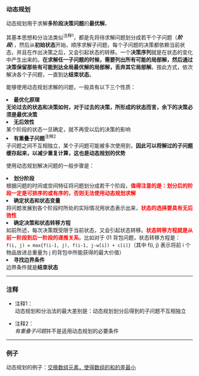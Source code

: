 ### 动态规划

动态规划用于求解<strong>多阶段决策问题</strong>的<strong>最优解</strong>。

其基本思想和分治法类似<sup>注释1</sup>，都是先将待求解问题划分成若干个子问题（<strong><em>阶段</em></strong>），然后从<strong>初始状态</strong>开始，顺序求解子问题，每个子问题的决策都依赖当前状态，并且在作出决策之后，又会引起状态的转移。一个<strong>决策序列</strong>就是在状态的变化中产生出来的。<strong>在求解任一子问题的时候，需要列出所有可能的局部解，然后通过决策保留那些有可能到达全局最优解的局部解，丢弃其它局部解</strong>。按此方式，依次解决各个子问题，一直到达<strong>结束状态</strong>。

能够使用动态规划求解的问题，一般具有以下三个性质：<br />
<li><strong>最优化原理</strong></br><strong style="color">无论过去的状态和决策如何，对于过去的决策，所形成的状态而言，余下的决策必须是最优决策</strong></li>
<li><strong>无后效性</strong></br>某个阶段的状态一旦确定，就不再受以后的决策的影响</li>
<li><strong>有重叠子问题</strong><sup>注释2</sup></br>子问题之间不互相独立，某个子问题可能被多次使用到，<strong>因此可以将解过的子问题缓存起来，以减少重复计算，这也是动态规划的优势</strong></li>

使用动态规划解决问题的一般步骤是：</br>
<li><strong>划分阶段</strong></br>根据问题的时间或空间特征将问题划分成若干个阶段，<strong style="color:red">值得注意的是：划分后的阶段一定是可排序的或有序的，否则无法使用动态规划求解</strong></li>
<li><strong>确定状态和状态变量</strong></br>将问题发展到各个阶段时所处的实际情况用状态表示出来，<strong style="color:red">状态的选择要具有无后效性</strong></li>
<li><strong>确定决策和状态转移方程</strong></br>如前所述，每次决策既受限于当前状态，又会引起状态转移。<strong style="color:red">状态转移方程就是从前一阶段到后一阶段的递推关系</strong>。比如对于 01 背包问题，状态转移方程是：</br><code>f(i, j) = max{f(i-1, j), f(i-1, j-w[i]) + c[i]}</code>（其中 f(i, j) 表示将前 i 个物品放进总重量为 j 的背包中所能获得的最大价值）</li>
<li><strong>寻找边界条件</strong></br>边界条件就是<strong>结束状态</strong></li>

---

### 注释

* 注释1：  
动态规划和分治法的最大差别是：动态规划划分后得到的子问题不互相独立

* 注释2：  
<em>有重叠子问题</em>并不是适用动态规划的必要条件

---

### 例子

动态规划的例子：[交换数组元素，使得数组的和的差最小](http://timd.cn/min-diff/)
